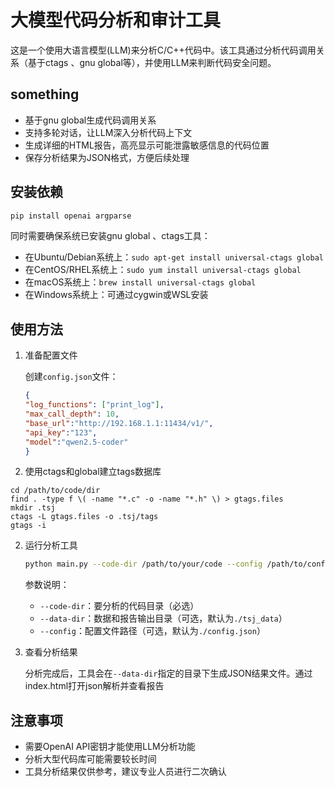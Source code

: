 # 大模型代码分析和审计工具

这是一个使用大语言模型(LLM)来分析C/C++代码中。该工具通过分析代码调用关系（基于ctags 、gnu global等），并使用LLM来判断代码安全问题。

## something


- 基于gnu global生成代码调用关系
- 支持多轮对话，让LLM深入分析代码上下文
- 生成详细的HTML报告，高亮显示可能泄露敏感信息的代码位置
- 保存分析结果为JSON格式，方便后续处理

## 安装依赖

```bash
pip install openai argparse
```

同时需要确保系统已安装gnu global 、ctags工具：

- 在Ubuntu/Debian系统上：`sudo apt-get install universal-ctags global`
- 在CentOS/RHEL系统上：`sudo yum install universal-ctags global`
- 在macOS系统上：`brew install universal-ctags global`
- 在Windows系统上：可通过cygwin或WSL安装

## 使用方法

1. 准备配置文件
   
   创建`config.json`文件：
   ```json
   {
   "log_functions": ["print_log"],
   "max_call_depth": 10,
   "base_url":"http://192.168.1.1:11434/v1/",
   "api_key":"123",
   "model":"qwen2.5-coder"
   } 
   ```
2. 使用ctags和global建立tags数据库
```
cd /path/to/code/dir
find . -type f \( -name "*.c" -o -name "*.h" \) > gtags.files
mkdir .tsj
ctags -L gtags.files -o .tsj/tags
gtags -i
```

2. 运行分析工具

   ```bash
   python main.py --code-dir /path/to/your/code --config /path/to/config
   ```

   参数说明：
   - `--code-dir`：要分析的代码目录（必选）
   - `--data-dir`：数据和报告输出目录（可选，默认为`./tsj_data`）
   - `--config`：配置文件路径（可选，默认为`./config.json`）

3. 查看分析结果

   分析完成后，工具会在`--data-dir`指定的目录下生成JSON结果文件。通过index.html打开json解析并查看报告


## 注意事项

- 需要OpenAI API密钥才能使用LLM分析功能
- 分析大型代码库可能需要较长时间
- 工具分析结果仅供参考，建议专业人员进行二次确认
